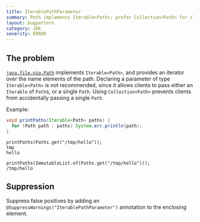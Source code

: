 ```yaml
---
title: IterablePathParameter
summary: Path implements Iterable<Path>; prefer Collection<Path> for clarity
layout: bugpattern
category: JDK
severity: ERROR
---
```


<!--
*** AUTO-GENERATED, DO NOT MODIFY ***
To make changes, edit the @BugPattern annotation or the explanation in docs/bugpattern.
-->

## The problem
[`java.file.nio.Path`] implements `Iterable<Path>`, and provides an iterator
over the name elements of the path. Declaring a parameter of type
`Iterable<Path>` is not recommended, since it allows clients to pass either an
`Iterable` of `Path`s, or a single `Path`. Using `Collection<Path>` prevents
clients from accidentally passing a single `Path`.

[`java.file.nio.Path`]: https://docs.oracle.com/javase/8/docs/api/java/nio/file/Path.html

Example:

```java
void printPaths(Iterable<Path> paths) {
  for (Path path : paths) System.err.println(path);
}
```

```
printPaths(Paths.get("/tmp/hello"));
tmp
hello
```

```
printPaths(ImmutableList.of(Paths.get("/tmp/hello")));
/tmp/hello
```

## Suppression
Suppress false positives by adding an `@SuppressWarnings("IterablePathParameter")` annotation to the enclosing element.
